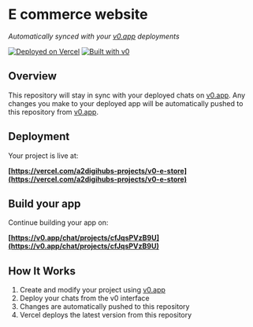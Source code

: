 # E commerce website

*Automatically synced with your [v0.app](https://v0.app) deployments*

[![Deployed on Vercel](https://img.shields.io/badge/Deployed%20on-Vercel-black?style=for-the-badge&logo=vercel)](https://vercel.com/a2digihubs-projects/v0-e-store)
[![Built with v0](https://img.shields.io/badge/Built%20with-v0.app-black?style=for-the-badge)](https://v0.app/chat/projects/cfJqsPVzB9U)

## Overview

This repository will stay in sync with your deployed chats on [v0.app](https://v0.app).
Any changes you make to your deployed app will be automatically pushed to this repository from [v0.app](https://v0.app).

## Deployment

Your project is live at:

**[https://vercel.com/a2digihubs-projects/v0-e-store](https://vercel.com/a2digihubs-projects/v0-e-store)**

## Build your app

Continue building your app on:

**[https://v0.app/chat/projects/cfJqsPVzB9U](https://v0.app/chat/projects/cfJqsPVzB9U)**

## How It Works

1. Create and modify your project using [v0.app](https://v0.app)
2. Deploy your chats from the v0 interface
3. Changes are automatically pushed to this repository
4. Vercel deploys the latest version from this repository